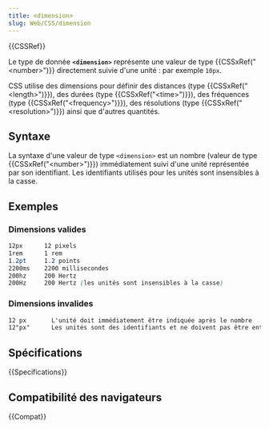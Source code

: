 ```yaml
---
title: <dimension>
slug: Web/CSS/dimension
---
```


{{CSSRef}}

Le type de donnée **`<dimension>`** représente une valeur de type {{CSSxRef("&lt;number&gt;")}} directement suivie d'une unité : par exemple `10px`.

CSS utilise des dimensions pour définir des distances (type {{CSSxRef("&lt;length&gt;")}}), des durées (type {{CSSxRef("&lt;time&gt;")}}), des fréquences (type {{CSSxRef("&lt;frequency&gt;")}}), des résolutions (type {{CSSxRef("&lt;resolution&gt;")}}) ainsi que d'autres quantités.

## Syntaxe

La syntaxe d'une valeur de type `<dimension>` est un nombre (valeur de type {{CSSxRef("&lt;number&gt;")}}) immédiatement suivi d'une unité représentée par son identifiant. Les identifiants utilisés pour les unités sont insensibles à la casse.

## Exemples

### Dimensions valides

```css example-good
12px      12 pixels
1rem      1 rem
1.2pt     1.2 points
2200ms    2200 millisecondes
200hz     200 Hertz
200Hz     200 Hertz (les unités sont insensibles à la casse)
```

### Dimensions invalides

```css example-bad
12 px       L'unité doit immédiatement être indiquée après le nombre
12"px"      Les unités sont des identifiants et ne doivent pas être entourées de quotes
```

## Spécifications

{{Specifications}}

## Compatibilité des navigateurs

{{Compat}}
